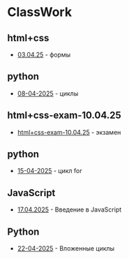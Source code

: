 # ClassWork
## html+css
- [03.04.25](html+css/03.04.25/) - формы

## python
- [08-04-2025](Python/08-04-2025/) - циклы

## html+css-exam-10.04.25
- [html+css-exam-10.04.25](/html+css-exam-10.04.25/) - экзамен

## python
- [15-04-2025](Python/15-04-2025/) - цикл for

## JavaScript
- [17.04.2025](JavaScript/17.04.2025/) - Введение в JavaScript

## Python
- [22-04-2025](Python/22-04-2025/) - Вложенные циклы